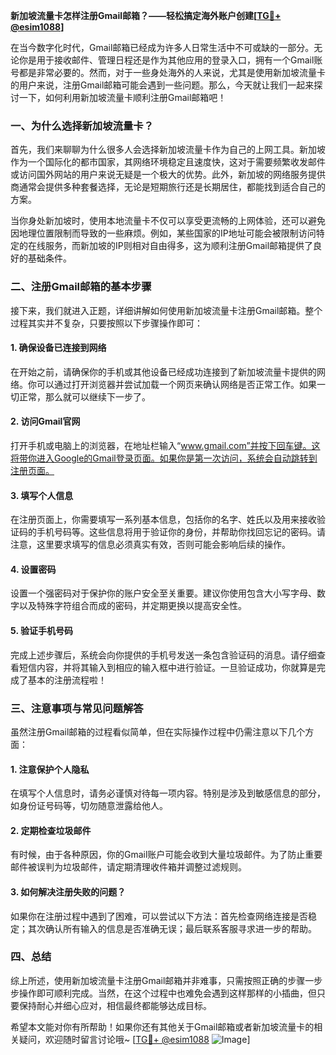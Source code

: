**新加坡流量卡怎样注册Gmail邮箱？——轻松搞定海外账户创建[[TG💪+ @esim1088](https://t.me/s/esim1088)]**

在当今数字化时代，Gmail邮箱已经成为许多人日常生活中不可或缺的一部分。无论你是用于接收邮件、管理日程还是作为其他应用的登录入口，拥有一个Gmail账号都是非常必要的。然而，对于一些身处海外的人来说，尤其是使用新加坡流量卡的用户来说，注册Gmail邮箱可能会遇到一些问题。那么，今天就让我们一起来探讨一下，如何利用新加坡流量卡顺利注册Gmail邮箱吧！

### 一、为什么选择新加坡流量卡？

首先，我们来聊聊为什么很多人会选择新加坡流量卡作为自己的上网工具。新加坡作为一个国际化的都市国家，其网络环境稳定且速度快，这对于需要频繁收发邮件或访问国外网站的用户来说无疑是一个极大的优势。此外，新加坡的网络服务提供商通常会提供多种套餐选择，无论是短期旅行还是长期居住，都能找到适合自己的方案。

当你身处新加坡时，使用本地流量卡不仅可以享受更流畅的上网体验，还可以避免因地理位置限制而导致的一些麻烦。例如，某些国家的IP地址可能会被限制访问特定的在线服务，而新加坡的IP则相对自由得多，这为顺利注册Gmail邮箱提供了良好的基础条件。

### 二、注册Gmail邮箱的基本步骤

接下来，我们就进入正题，详细讲解如何使用新加坡流量卡注册Gmail邮箱。整个过程其实并不复杂，只要按照以下步骤操作即可：

#### 1. 确保设备已连接到网络

在开始之前，请确保你的手机或其他设备已经成功连接到了新加坡流量卡提供的网络。你可以通过打开浏览器并尝试加载一个网页来确认网络是否正常工作。如果一切正常，那么就可以继续下一步了。

#### 2. 访问Gmail官网

打开手机或电脑上的浏览器，在地址栏输入“www.gmail.com”并按下回车键。这将带你进入Google的Gmail登录页面。如果你是第一次访问，系统会自动跳转到注册页面。

#### 3. 填写个人信息

在注册页面上，你需要填写一系列基本信息，包括你的名字、姓氏以及用来接收验证码的手机号码等。这些信息将用于验证你的身份，并帮助你找回忘记的密码。请注意，这里要求填写的信息必须真实有效，否则可能会影响后续的操作。

#### 4. 设置密码

设置一个强密码对于保护你的账户安全至关重要。建议你使用包含大小写字母、数字以及特殊字符组合而成的密码，并定期更换以提高安全性。

#### 5. 验证手机号码

完成上述步骤后，系统会向你提供的手机号发送一条包含验证码的消息。请仔细查看短信内容，并将其输入到相应的输入框中进行验证。一旦验证成功，你就算是完成了基本的注册流程啦！

### 三、注意事项与常见问题解答

虽然注册Gmail邮箱的过程看似简单，但在实际操作过程中仍需注意以下几个方面：

#### 1. 注意保护个人隐私

在填写个人信息时，请务必谨慎对待每一项内容。特别是涉及到敏感信息的部分，如身份证号码等，切勿随意泄露给他人。

#### 2. 定期检查垃圾邮件

有时候，由于各种原因，你的Gmail账户可能会收到大量垃圾邮件。为了防止重要邮件被误判为垃圾邮件，请定期清理收件箱并调整过滤规则。

#### 3. 如何解决注册失败的问题？

如果你在注册过程中遇到了困难，可以尝试以下方法：首先检查网络连接是否稳定；其次确认所有输入的信息是否准确无误；最后联系客服寻求进一步的帮助。

### 四、总结

综上所述，使用新加坡流量卡注册Gmail邮箱并非难事，只需按照正确的步骤一步步操作即可顺利完成。当然，在这个过程中也难免会遇到这样那样的小插曲，但只要保持耐心并细心应对，相信最终都能够达成目标。

希望本文能对你有所帮助！如果你还有其他关于Gmail邮箱或者新加坡流量卡的相关疑问，欢迎随时留言讨论哦~ [[TG💪+ @esim1088](https://t.me/s/esim1088) ![Image](https://i.postimg.cc/4NQfJmqS/Snipaste-2025-05-13-00-14-12.png)]